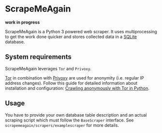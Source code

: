 # ScrapeMeAgain
**work in progress**

ScrapeMeAgain is a Python 3 powered web scraper. It uses multiprocessing to get the work done quicker and stores collected data in a [SQLite](http://www.sqlite.org/) database.

## System requirements
ScrapeMeAgain leverages `Tor` and `Privoxy`.

[Tor](https://www.torproject.org/) in combination with [Privoxy](http://www.privoxy.org/) are used for anonymity (i.e. regular IP address changes). Follow this guide for detailed information about installation and configuration: [Crawling anonymously with Tor in Python](http://sacharya.com/crawling-anonymously-with-tor-in-python/).

## Usage
You have to provide your own database table description and an actual scraping script which must follow the `BaseScraper` interface. See `scrapemeagain/scrapers/examplescraper` for more details.
